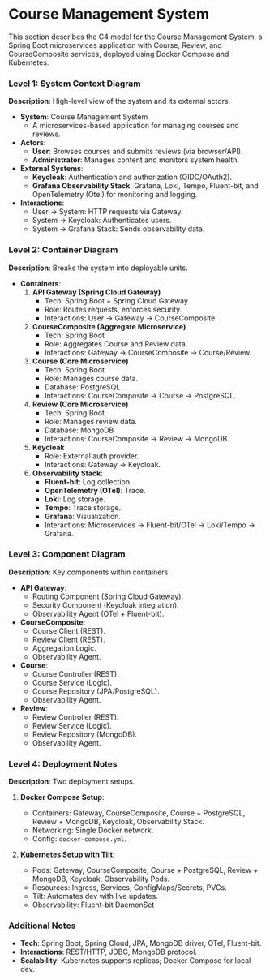 # Course Management System


This section describes the C4 model for the Course Management System, a Spring Boot microservices application with Course, Review, and CourseComposite services, deployed using Docker Compose and Kubernetes.

### Level 1: System Context Diagram
**Description**: High-level view of the system and its external actors.

- **System**: Course Management System
    - A microservices-based application for managing courses and reviews.
- **Actors**:
    - **User**: Browses courses and submits reviews (via browser/API).
    - **Administrator**: Manages content and monitors system health.
- **External Systems**:
    - **Keycloak**: Authentication and authorization (OIDC/OAuth2).
    - **Grafana Observability Stack**: Grafana, Loki, Tempo, Fluent-bit, and OpenTelemetry (Otel) for monitoring and logging.
- **Interactions**:
    - User → System: HTTP requests via Gateway.
    - System → Keycloak: Authenticates users.
    - System → Grafana Stack: Sends observability data.

### Level 2: Container Diagram
**Description**: Breaks the system into deployable units.

- **Containers**:
    1. **API Gateway (Spring Cloud Gateway)**
        - Tech: Spring Boot + Spring Cloud Gateway
        - Role: Routes requests, enforces security.
        - Interactions: User → Gateway → CourseComposite.
    2. **CourseComposite (Aggregate Microservice)**
        - Tech: Spring Boot
        - Role: Aggregates Course and Review data.
        - Interactions: Gateway → CourseComposite → Course/Review.
    3. **Course (Core Microservice)**
        - Tech: Spring Boot
        - Role: Manages course data.
        - Database: PostgreSQL
        - Interactions: CourseComposite → Course → PostgreSQL.
    4. **Review (Core Microservice)**
        - Tech: Spring Boot
        - Role: Manages review data.
        - Database: MongoDB
        - Interactions: CourseComposite → Review → MongoDB.
    5. **Keycloak**
        - Role: External auth provider.
        - Interactions: Gateway → Keycloak.
    6. **Observability Stack**:
        - **Fluent-bit**: Log collection.
        - **OpenTelemetry (OTel)**: Trace.
        - **Loki**: Log storage.
        - **Tempo**: Trace storage.
        - **Grafana**: Visualization.
        - Interactions: Microservices → Fluent-bit/OTel → Loki/Tempo → Grafana.

### Level 3: Component Diagram
**Description**: Key components within containers.

- **API Gateway**:
    - Routing Component (Spring Cloud Gateway).
    - Security Component (Keycloak integration).
    - Observability Agent (OTel + Fluent-bit).
- **CourseComposite**:
    - Course Client (REST).
    - Review Client (REST).
    - Aggregation Logic.
    - Observability Agent.
- **Course**:
    - Course Controller (REST).
    - Course Service (Logic).
    - Course Repository (JPA/PostgreSQL).
    - Observability Agent.
- **Review**:
    - Review Controller (REST).
    - Review Service (Logic).
    - Review Repository (MongoDB).
    - Observability Agent.

### Level 4: Deployment Notes
**Description**: Two deployment setups.

1. **Docker Compose Setup**:
    - Containers: Gateway, CourseComposite, Course + PostgreSQL, Review + MongoDB, Keycloak, Observability Stack.
    - Networking: Single Docker network.
    - Config: `docker-compose.yml`.

2. **Kubernetes Setup with Tilt**:
    - Pods: Gateway, CourseComposite, Course + PostgreSQL, Review + MongoDB, Keycloak, Observability Pods.
    - Resources: Ingress, Services, ConfigMaps/Secrets, PVCs.
    - Tilt: Automates dev with live updates.
    - Observability: Fluent-bit DaemonSet

### Additional Notes
- **Tech**: Spring Boot, Spring Cloud, JPA, MongoDB driver, OTel, Fluent-bit.
- **Interactions**: REST/HTTP, JDBC, MongoDB protocol.
- **Scalability**: Kubernetes supports replicas; Docker Compose for local dev.